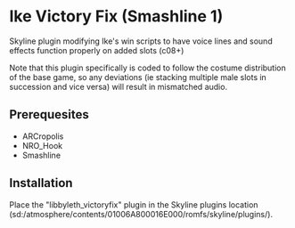 # Ike Victory Fix (Smashline 1)

Skyline plugin modifying Ike's win scripts to have voice lines and sound effects function properly on added slots (c08+)

Note that this plugin specifically is coded to follow the costume distribution of the base game, so any deviations (ie stacking multiple male slots in succession and vice versa) will result in mismatched audio.

## Prerequesites
* ARCropolis
* NRO_Hook
* Smashline

## Installation
Place the "libbyleth_victoryfix" plugin in the Skyline plugins location (sd:/atmosphere/contents/01006A800016E000/romfs/skyline/plugins/).
